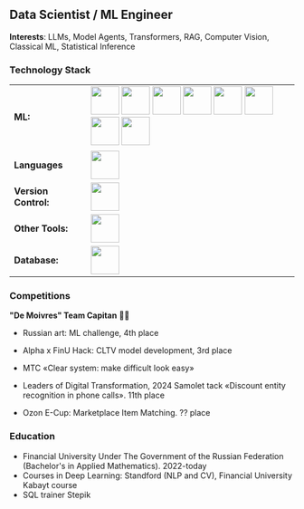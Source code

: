 ## Data Scientist / ML Engineer
**Interests**: LLMs, Model Agents, Transformers, RAG, Computer Vision, Classical ML, Statistical Inference

<h3 align="left">Technology Stack</h3>
<table>
    <tr>
        <td style="font-weight: bold; padding-right: 10px; vertical-align: center; border: none;">ML:</td>
        <td><img height="50" src="https://skillicons.dev/icons?i=pytorch,sklearn"/>
        <img height="50" src="https://uptime-storage.s3.amazonaws.com/logos/d32f5c39b694f3e64d29fc2c9b988cdd.png"/>
        <img height="50" src="https://upload.wikimedia.org/wikipedia/commons/c/cc/CatBoostLogo.png"/>
        <img height="50" src="https://avatars.githubusercontent.com/u/57251745?s=200&v=4"/>
        <img height="50" src="https://user-images.githubusercontent.com/315810/92159303-30d41100-edfb-11ea-8107-1c5352202571.png"/>
        <img height="50" src="https://unsloth.ai/cgi/image/unsloth_logo_no_shadow_KgfOV6keeBZnffQsKUny3.png?width=96&quality=80&format=auto"/>
        <img height="50" src="https://encrypted-tbn0.gstatic.com/images?q=tbn:ANd9GcT01Ctpf3nRjz7b9l-om2h2llNA0jL4d_MVtXXXHVF5mWIn5nyMXLgzYscFGZdbhf_LN8M&usqp=CAU"/>
        <img height="50" src="https://lancedb.github.io/lancedb/assets/langchain.png"/>
        </td>
    </tr>
    <tr>
        <td style="font-weight: bold; padding-right: 10px; vertical-align: center; border: none;">Languages</td>
        <td><img height="50" src="https://skillicons.dev/icons?i=python,r"/></td>
    </tr>
    <tr>
        <td style="font-weight: bold; padding-right: 10px; vertical-align: center; border: none;">Version Control:</td>
        <td><img height="50" src="https://skillicons.dev/icons?i=git,github,gitlab"/></td>
    </tr>
    <tr>
        <td style="font-weight: bold; padding-right: 10px; vertical-align: center; border: none;">Other Tools:</td>
        <td><img height="50" src="https://skillicons.dev/icons?i=docker,bash,flask"/></td>
    </tr>
    <tr>
        <td style="font-weight: bold; padding-right: 10px; vertical-align: center; border: none;">Database:</td>
        <td><img height="50" src="https://skillicons.dev/icons?i=postgresql"/></td>
    </tr>
</table>

### Competitions

__"De Moivres" Team Capitan__ 👨‍💻

* Russian art: ML challenge, 4th place

* Alpha x FinU Hack: CLTV model development, 3rd place

* МТС «Clear system: make difficult look easy»

* Leaders of Digital Transformation, 2024 Samolet tack «Discount entity recognition in phone calls». 11th place

* Ozon E-Cup: Marketplace Item Matching. ?? place

### Education
* Financial University Under The Government of the Russian Federation (Bachelor's in Applied Mathematics). 2022-today
* Courses in Deep Learning: Standford (NLP and CV), Financial University Kabayt course
* SQL trainer Stepik

